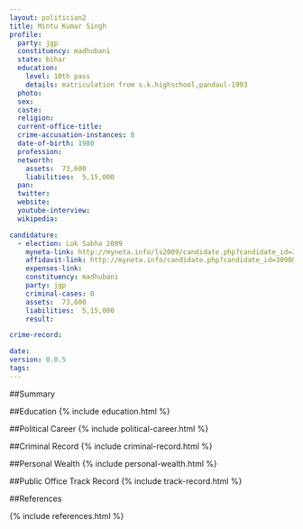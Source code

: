 ```yaml
---
layout: politician2
title: Mintu Kumar Singh
profile: 
  party: jgp
  constituency: madhubani
  state: bihar
  education: 
    level: 10th pass
    details: matriculation from s.k.highschool,pandaul-1993
  photo: 
  sex: 
  caste: 
  religion: 
  current-office-title: 
  crime-accusation-instances: 0
  date-of-birth: 1980
  profession: 
  networth: 
    assets:  73,600
    liabilities:  5,15,000
  pan: 
  twitter: 
  website: 
  youtube-interview: 
  wikipedia: 

candidature: 
  - election: Lok Sabha 2009
    myneta-link: http://myneta.info/ls2009/candidate.php?candidate_id=3090
    affidavit-link: http://myneta.info/candidate.php?candidate_id=3090&scan=original
    expenses-link: 
    constituency: madhubani 
    party: jgp
    criminal-cases: 0
    assets:  73,600
    liabilities:  5,15,000
    result:  

crime-record: 

date: 
version: 0.0.5
tags: 
---
```

##Summary


##Education
{% include education.html %}


##Political Career
{% include political-career.html %}


##Criminal Record
{% include criminal-record.html %}


##Personal Wealth
{% include personal-wealth.html %}


##Public Office Track Record
{% include track-record.html %}


##References


{% include references.html %}